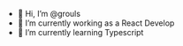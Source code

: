 - 👋 Hi, I’m @grouls
- 👀 I’m currently working as a React Develop
- 🌱 I’m currently learning Typescript

<!---
grouls/grouls is a ✨ special ✨ repository because its `README.md` (this file) appears on your GitHub profile.
You can click the Preview link to take a look at your changes.
--->
